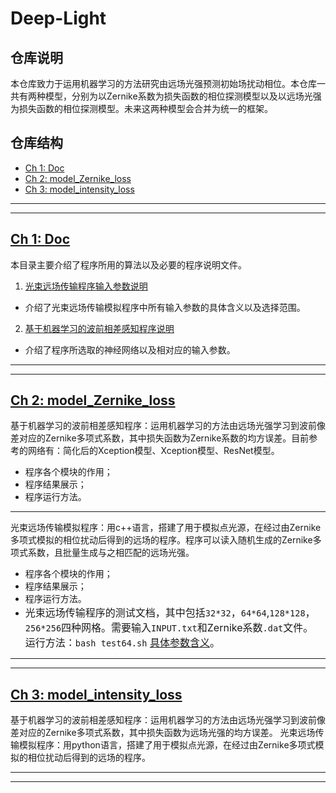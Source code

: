 # Deep-Light
## 仓库说明

本仓库致力于运用机器学习的方法研究由远场光强预测初始场扰动相位。本仓库一共有两种模型，分别为以Zernike系数为损失函数的相位探测模型以及以远场光强为损失函数的相位探测模型。未来这两种模型会合并为统一的框架。

## 仓库结构

  * [Ch 1: Doc](#ch-1-doc)
  * [Ch 2: model_Zernike_loss](#ch-2-model_Zernike_loss)
  * [Ch 3: model_intensity_loss](#ch-3-model_intensity_loss)
  
---
---

## [Ch 1: Doc](doc/README.md)
本目录主要介绍了程序所用的算法以及必要的程序说明文件。
 1. [光束远场传输程序输入参数说明](doc/input%20Chinese.md)
  * 介绍了光束远场传输模拟程序中所有输入参数的具体含义以及选择范围。
 2. [基于机器学习的波前相差感知程序说明]()  
  * 介绍了程序所选取的神经网络以及相对应的输入参数。
---
---  
## [Ch 2: model_Zernike_loss](model_Zernike_loss/README.md)
基于机器学习的波前相差感知程序：运用机器学习的方法由远场光强学习到波前像差对应的Zernike多项式系数，其中损失函数为Zernike系数的均方误差。目前参考的网络有：简化后的Xception模型、Xception模型、ResNet模型。
  * 程序各个模块的作用；
  * 程序结果展示；
  * 程序运行方法。
 
---
光束远场传输模拟程序：用c++语言，搭建了用于模拟点光源，在经过由Zernike多项式模拟的相位扰动后得到的远场的程序。程序可以读入随机生成的Zernike多项式系数，且批量生成与之相匹配的远场光强。
  * 程序各个模块的作用；
  * 程序结果展示；
  * 程序运行方法。
  * <font size=3>光束远场传输程序的测试文档，其中包括`32*32`，`64*64`,`128*128`，`256*256`四种网格。需要输入`INPUT.txt`和Zernike系数`.dat`文件。
运行方法：`bash test64.sh`
[具体参数含义](doc/input%20Chinese.md)。</font></b>
---
---
## [Ch 3: model_intensity_loss](model_intensity_loss/README.md)
基于机器学习的波前相差感知程序：运用机器学习的方法由远场光强学习到波前像差对应的Zernike多项式系数，其中损失函数为远场光强的均方误差。
光束远场传输模拟程序：用python语言，搭建了用于模拟点光源，在经过由Zernike多项式模拟的相位扰动后得到的远场的程序。

---
---
